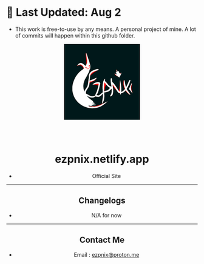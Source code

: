 # 📢 Last Updated: Aug 2
- This work is free-to-use by any means. A personal project of mine. A lot of commits will happen within this github folder. 

<div align="center">
<img width="200" height="200" src="images/ezpnix.png" align="center" alt="">

<br></br>


# ezpnix.netlify.app
- Official Site


--- 
## Changelogs
- N/A for now

---

## Contact Me

-  Email : ezpnix@proton.me
